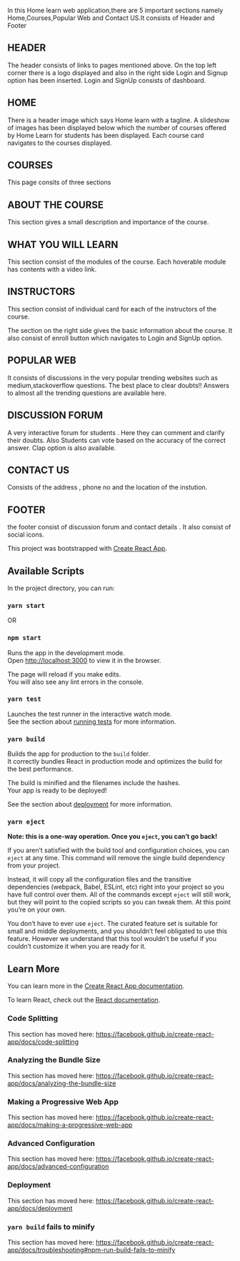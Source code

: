 In this Home learn web application,there are 5 important sections namely Home,Courses,Popular Web and Contact US.It consists of Header and Footer

## HEADER
The header consists of links to pages mentioned above.
On the top left corner there is a logo displayed and also in the right side Login and Signup option has been inserted.
Login and SignUp consists of dashboard.

## HOME
There is a header image which says Home learn with a tagline.
A slideshow of images has been displayed below which the number of courses offered by Home Learn for students has been displayed.
Each course card navigates to the courses displayed.

## COURSES
This page consits of three sections

## ABOUT THE COURSE
 This section gives a small description and importance of the course.

## WHAT YOU WILL LEARN
 This section consist of the modules of the course.
 Each hoverable module has contents with a video link.
 
## INSTRUCTORS
 This section consist of individual card for each of the instructors of the course.

 The section on the right side gives the basic information about the course.
 It also consist of enroll button which navigates to Login and SignUp option.

## POPULAR WEB
It consists of discussions in the very popular trending websites such as medium,stackoverflow questions. The best place to clear doubts!! 
Answers to almost all the trending questions are available here.

## DISCUSSION FORUM
A very interactive forum for students . Here they can comment and clarify their doubts.
Also Students can vote based on the accuracy of the correct answer.
Clap option is also available.

## CONTACT US
Consists of the address , phone no and the location of the instution.

## FOOTER
 the footer consist of discussion forum and contact details .
 It also consist of social icons.

This project was bootstrapped with [Create React App](https://github.com/facebook/create-react-app).

## Available Scripts

In the project directory, you can run:

### `yarn start` 

OR

### `npm start`

Runs the app in the development mode.<br />
Open [http://localhost:3000](http://localhost:3000) to view it in the browser.

The page will reload if you make edits.<br />
You will also see any lint errors in the console.

### `yarn test`

Launches the test runner in the interactive watch mode.<br />
See the section about [running tests](https://facebook.github.io/create-react-app/docs/running-tests) for more information.

### `yarn build`

Builds the app for production to the `build` folder.<br />
It correctly bundles React in production mode and optimizes the build for the best performance.

The build is minified and the filenames include the hashes.<br />
Your app is ready to be deployed!

See the section about [deployment](https://facebook.github.io/create-react-app/docs/deployment) for more information.

### `yarn eject`

**Note: this is a one-way operation. Once you `eject`, you can’t go back!**

If you aren’t satisfied with the build tool and configuration choices, you can `eject` at any time. This command will remove the single build dependency from your project.

Instead, it will copy all the configuration files and the transitive dependencies (webpack, Babel, ESLint, etc) right into your project so you have full control over them. All of the commands except `eject` will still work, but they will point to the copied scripts so you can tweak them. At this point you’re on your own.

You don’t have to ever use `eject`. The curated feature set is suitable for small and middle deployments, and you shouldn’t feel obligated to use this feature. However we understand that this tool wouldn’t be useful if you couldn’t customize it when you are ready for it.

## Learn More

You can learn more in the [Create React App documentation](https://facebook.github.io/create-react-app/docs/getting-started).

To learn React, check out the [React documentation](https://reactjs.org/).

### Code Splitting

This section has moved here: https://facebook.github.io/create-react-app/docs/code-splitting

### Analyzing the Bundle Size

This section has moved here: https://facebook.github.io/create-react-app/docs/analyzing-the-bundle-size

### Making a Progressive Web App

This section has moved here: https://facebook.github.io/create-react-app/docs/making-a-progressive-web-app

### Advanced Configuration

This section has moved here: https://facebook.github.io/create-react-app/docs/advanced-configuration

### Deployment

This section has moved here: https://facebook.github.io/create-react-app/docs/deployment

### `yarn build` fails to minify

This section has moved here: https://facebook.github.io/create-react-app/docs/troubleshooting#npm-run-build-fails-to-minify
